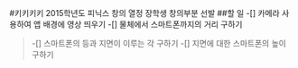 #키키키키
2015학년도 피닉스 창의 열정 장학생 창의부분 선발
##할 일
-[] 카메라 사용하여 앱 배경에 영상 띄우기
-[] 물체에서 스마트폰까지의 거리 구하기
>-[] 스마트폰의 등과 지면이 이루는 각 구하기
>-[] 지면에 대한 스마트폰의 높이 구하기